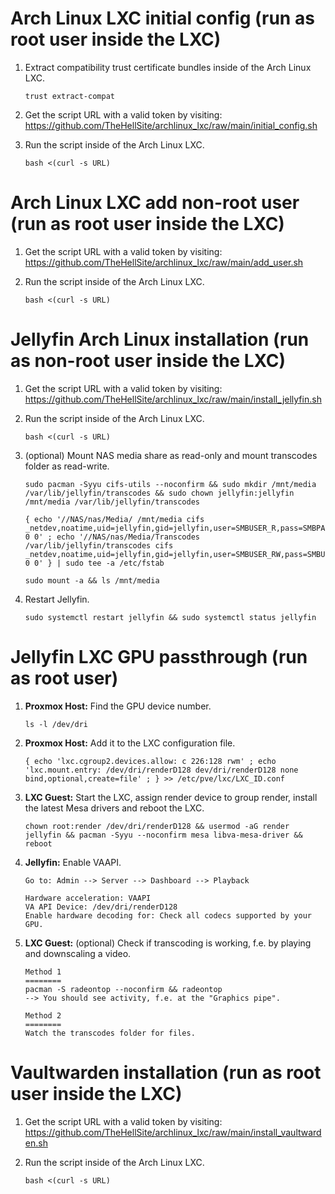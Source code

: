 # Arch Linux LXC initial config (run as root user inside the LXC)

1. Extract compatibility trust certificate bundles inside of the Arch Linux LXC.

       trust extract-compat

2. Get the script URL with a valid token by visiting: https://github.com/TheHellSite/archlinux_lxc/raw/main/initial_config.sh

3. Run the script inside of the Arch Linux LXC.

       bash <(curl -s URL)



# Arch Linux LXC add non-root user (run as root user inside the LXC)

1. Get the script URL with a valid token by visiting: https://github.com/TheHellSite/archlinux_lxc/raw/main/add_user.sh

2. Run the script inside of the Arch Linux LXC.

       bash <(curl -s URL)



# Jellyfin Arch Linux installation (run as non-root user inside the LXC)

1. Get the script URL with a valid token by visiting: https://github.com/TheHellSite/archlinux_lxc/raw/main/install_jellyfin.sh

2. Run the script inside of the Arch Linux LXC.

       bash <(curl -s URL)

3. (optional) Mount NAS media share as read-only and mount transcodes folder as read-write.

       sudo pacman -Syyu cifs-utils --noconfirm && sudo mkdir /mnt/media /var/lib/jellyfin/transcodes && sudo chown jellyfin:jellyfin /mnt/media /var/lib/jellyfin/transcodes
       
       { echo '//NAS/nas/Media/ /mnt/media cifs _netdev,noatime,uid=jellyfin,gid=jellyfin,user=SMBUSER_R,pass=SMBPASSWORD_R 0 0' ; echo '//NAS/nas/Media/Transcodes /var/lib/jellyfin/transcodes cifs _netdev,noatime,uid=jellyfin,gid=jellyfin,user=SMBUSER_RW,pass=SMBUSER_RW 0 0' } | sudo tee -a /etc/fstab
       
       sudo mount -a && ls /mnt/media

4. Restart Jellyfin.

       sudo systemctl restart jellyfin && sudo systemctl status jellyfin



# Jellyfin LXC GPU passthrough (run as root user)

1. **Proxmox Host:** Find the GPU device number.

       ls -l /dev/dri

2. **Proxmox Host:** Add it to the LXC configuration file.

       { echo 'lxc.cgroup2.devices.allow: c 226:128 rwm' ; echo 'lxc.mount.entry: /dev/dri/renderD128 dev/dri/renderD128 none bind,optional,create=file' ; } >> /etc/pve/lxc/LXC_ID.conf

3. **LXC Guest:** Start the LXC, assign render device to group render, install the latest Mesa drivers and reboot the LXC.

       chown root:render /dev/dri/renderD128 && usermod -aG render jellyfin && pacman -Syyu --noconfirm mesa libva-mesa-driver && reboot

4. **Jellyfin:** Enable VAAPI.

       Go to: Admin --> Server --> Dashboard --> Playback
       
       Hardware acceleration: VAAPI
       VA API Device: /dev/dri/renderD128
       Enable hardware decoding for: Check all codecs supported by your GPU.

5. **LXC Guest:** (optional) Check if transcoding is working, f.e. by playing and downscaling a video.

       Method 1
       ========
       pacman -S radeontop --noconfirm && radeontop
       --> You should see activity, f.e. at the "Graphics pipe".
       
       Method 2
       ========
       Watch the transcodes folder for files.



# Vaultwarden installation (run as root user inside the LXC)

1. Get the script URL with a valid token by visiting: https://github.com/TheHellSite/archlinux_lxc/raw/main/install_vaultwarden.sh

2. Run the script inside of the Arch Linux LXC.

       bash <(curl -s URL)
